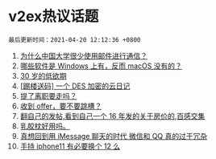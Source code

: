 # v2ex热议话题

`最后更新时间：2021-04-20 12:12:36 +0800`

1. [为什么中国大学很少使用邮件进行通信？](https://www.v2ex.com/t/771662)
1. [哪些软件是 Windows 上有，反而 macOS 没有的？](https://www.v2ex.com/t/771791)
1. [30 岁的低欲期](https://www.v2ex.com/t/771627)
1. [[踢楼送码] 一个 DES 加密的云日记](https://www.v2ex.com/t/771619)
1. [提了离职要走吗？](https://www.v2ex.com/t/771707)
1. [收到 offer，要不要跳槽？](https://www.v2ex.com/t/771628)
1. [翻自己的发帖,看到自己一个 16 年发的关于房价的,百感交集](https://www.v2ex.com/t/771798)
1. [乳胶枕好用吗。](https://www.v2ex.com/t/771637)
1. [真想回到用 iMessage 聊天的时代 微信和 QQ 真的过于冗杂](https://www.v2ex.com/t/771830)
1. [手持 iphone11 有必要换个 12 么](https://www.v2ex.com/t/771743)

